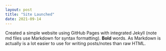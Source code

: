 ```yaml
---
layout: post
title: "Site Launched"
date: 2021-09-14
---
```

Created a simple website using GitHub Pages with integrated Jekyll (note md files use Markdown for syntax formatting). **Bold** words. As Markdown is actually is a lot easier to use for writing posts/notes than raw HTML.
